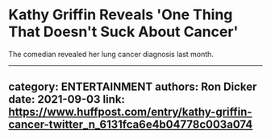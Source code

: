 # Kathy Griffin Reveals 'One Thing That Doesn't Suck About Cancer'

The comedian revealed her lung cancer diagnosis last month.

---
category: ENTERTAINMENT
authors: Ron Dicker
date: 2021-09-03
link: https://www.huffpost.com/entry/kathy-griffin-cancer-twitter_n_6131fca6e4b04778c003a074
---
